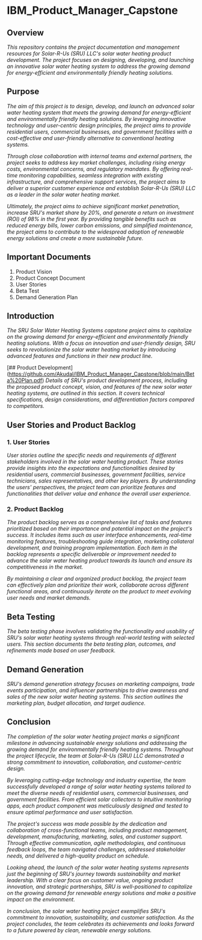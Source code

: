 # IBM_Product_Manager_Capstone

## Overview
*This repository contains the project documentation and management resources for Solar-R-Us (SRU) LLC's solar water heating product development. The project focuses on designing, developing, and launching an innovative solar water heating system to address the growing demand for energy-efficient and environmentally friendly heating solutions.*

## Purpose
*The aim of this project is to design, develop, and launch an advanced solar water heating system that meets the growing demand for energy-efficient and environmentally friendly heating solutions. By leveraging innovative technology and user-centric design principles, the project aims to provide residential users, commercial businesses, and government facilities with a cost-effective and user-friendly alternative to conventional heating systems.*

*Through close collaboration with internal teams and external partners, the project seeks to address key market challenges, including rising energy costs, environmental concerns, and regulatory mandates. By offering real-time monitoring capabilities, seamless integration with existing infrastructure, and comprehensive support services, the project aims to deliver a superior customer experience and establish Solar-R-Us (SRU) LLC as a leader in the solar water heating market.*

*Ultimately, the project aims to achieve significant market penetration, increase SRU's market share by 20%, and generate a return on investment (ROI) of 98% in the first year. By providing tangible benefits such as reduced energy bills, lower carbon emissions, and simplified maintenance, the project aims to contribute to the widespread adoption of renewable energy solutions and create a more sustainable future.*

## Important Documents
1. Product Vision
2. Product Concept Document
3. User Stories
4. Beta Test
5. Demand Generation Plan

## Introduction
*The SRU Solar Water Heating Systems capstone project aims to capitalize on the growing demand for energy-efficient and environmentally friendly heating solutions. With a focus on innovation and user-friendly design, SRU seeks to revolutionize the solar water heating market by introducing advanced features and functions in their new product line.*

[## Product Development] (https://github.com/Akudal/IBM_Product_Manager_Capstone/blob/main/Beta%20Plan.pdf)
*Details of SRU's product development process, including the proposed product concept, vision, and features of the new solar water heating systems, are outlined in this section. It covers technical specifications, design considerations, and differentiation factors compared to competitors.*

## User Stories and Product Backlog
### 1. User Stories
*User stories outline the specific needs and requirements of different stakeholders involved in the solar water heating product. These stories provide insights into the expectations and functionalities desired by residential users, commercial businesses, government facilities, service technicians, sales representatives, and other key players. By understanding the users' perspectives, the project team can prioritize features and functionalities that deliver value and enhance the overall user experience.*

### 2. Product Backlog
*The product backlog serves as a comprehensive list of tasks and features prioritized based on their importance and potential impact on the project's success. It includes items such as user interface enhancements, real-time monitoring features, troubleshooting guide integration, marketing collateral development, and training program implementation. Each item in the backlog represents a specific deliverable or improvement needed to advance the solar water heating product towards its launch and ensure its competitiveness in the market.*

*By maintaining a clear and organized product backlog, the project team can effectively plan and prioritize their work, collaborate across different functional areas, and continuously iterate on the product to meet evolving user needs and market demands.*

## Beta Testing
*The beta testing phase involves validating the functionality and usability of SRU's solar water heating systems through real-world testing with selected users. This section documents the beta testing plan, outcomes, and refinements made based on user feedback.*

## Demand Generation
*SRU's demand generation strategy focuses on marketing campaigns, trade events participation, and influencer partnerships to drive awareness and sales of the new solar water heating systems. This section outlines the marketing plan, budget allocation, and target audience.*

## Conclusion
*The completion of the solar water heating project marks a significant milestone in advancing sustainable energy solutions and addressing the growing demand for environmentally friendly heating systems. Throughout the project lifecycle, the team at Solar-R-Us (SRU) LLC demonstrated a strong commitment to innovation, collaboration, and customer-centric design.*

*By leveraging cutting-edge technology and industry expertise, the team successfully developed a range of solar water heating systems tailored to meet the diverse needs of residential users, commercial businesses, and government facilities. From efficient solar collectors to intuitive monitoring apps, each product component was meticulously designed and tested to ensure optimal performance and user satisfaction.*

*The project's success was made possible by the dedication and collaboration of cross-functional teams, including product management, development, manufacturing, marketing, sales, and customer support. Through effective communication, agile methodologies, and continuous feedback loops, the team navigated challenges, addressed stakeholder needs, and delivered a high-quality product on schedule.*

*Looking ahead, the launch of the solar water heating systems represents just the beginning of SRU's journey towards sustainability and market leadership. With a clear focus on customer value, ongoing product innovation, and strategic partnerships, SRU is well-positioned to capitalize on the growing demand for renewable energy solutions and make a positive impact on the environment.*

*In conclusion, the solar water heating project exemplifies SRU's commitment to innovation, sustainability, and customer satisfaction. As the project concludes, the team celebrates its achievements and looks forward to a future powered by clean, renewable energy solutions.*
